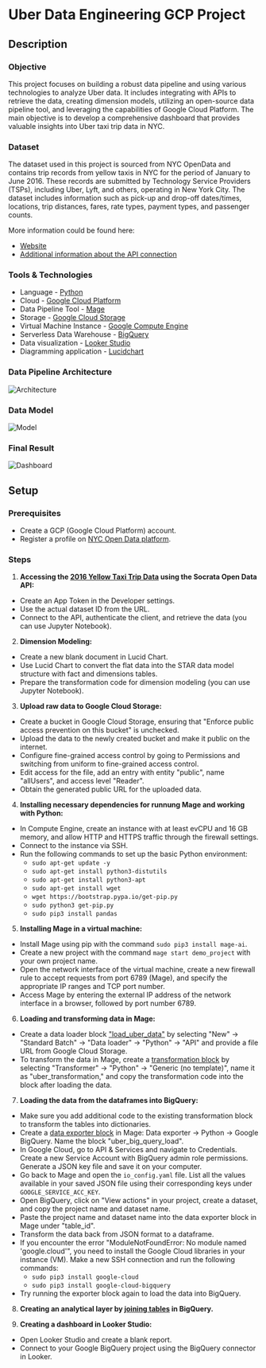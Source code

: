# Uber Data Engineering GCP Project

## Description

### Objective

This project focuses on building a robust data pipeline and using various technologies to analyze Uber data. It includes integrating with APIs to retrieve the data, creating dimension models, utilizing an open-source data pipeline tool, and leveraging the capabilities of Google Cloud Platform. The main objective is to develop a comprehensive dashboard that provides valuable insights into Uber taxi trip data in NYC.

### Dataset

The dataset used in this project is sourced from NYC OpenData and contains trip records from yellow taxis in NYC for the period of January to June 2016. These records are submitted by Technology Service Providers (TSPs), including Uber, Lyft, and others, operating in New York City. The dataset includes information such as pick-up and drop-off dates/times, locations, trip distances, fares, rate types, payment types, and passenger counts. 

More information could be found here: 
- [Website](https://data.cityofnewyork.us/Transportation/2016-Yellow-Taxi-Trip-Data/k67s-dv2t)
- [Additional information about the API connection](https://dev.socrata.com/foundry/data.cityofnewyork.us/uacg-pexx)

### Tools & Technologies

- Language - [Python](https://www.python.org/)
- Cloud - [Google Cloud Platform](https://cloud.google.com/)
- Data Pipeline Tool - [Mage](https://www.mage.ai)
- Storage - [Google Cloud Storage](https://cloud.google.com/storage/)
- Virtual Machine Instance - [Google Compute Engine](https://cloud.google.com/compute)
- Serverless Data Warehouse - [BigQuery](https://cloud.google.com/bigquery/)
- Data visualization - [Looker Studio](https://lookerstudio.google.com/)
- Diagramming application - [Lucidchart](https://lucid.app)

### Data Pipeline Architecture
![Architecture](https://github.com/umidmirzaev/uber/blob/main/images/architecture.jpg)

### Data Model 
![Model](https://github.com/umidmirzaev/uber/blob/main/images/Uber_data_model.jpeg)

### Final Result
![Dashboard](https://github.com/umidmirzaev/uber/blob/main/images/Uber_report_page.jpg)
 
## Setup

### Prerequisites

- Create a GCP (Google Cloud Platform) account.
- Register a profile on [NYC Open Data platform](https://data.cityofnewyork.us).


### Steps

1. **Accessing the [2016 Yellow Taxi Trip Data](https://data.cityofnewyork.us/Transportation/2016-Yellow-Taxi-Trip-Data/k67s-dv2t) using the Socrata Open Data API:**
  - Create an App Token in the Developer settings.
  - Use the actual dataset ID from the URL.
  - Connect to the API, authenticate the client, and retrieve the data (you can use Jupyter Notebook).

2. **Dimension Modeling:**
  - Create a new blank document in Lucid Chart.
  - Use Lucid Chart to convert the flat data into the STAR data model structure with fact and dimensions tables.
  - Prepare the transformation code for dimension modeling (you can use Jupyter Notebook).

3. **Upload raw data to Google Cloud Storage:**
  - Create a bucket in Google Cloud Storage, ensuring that "Enforce public access prevention on this bucket" is unchecked.
  - Upload the data to the newly created bucket and make it public on the internet.
  - Configure fine-grained access control by going to Permissions and switching from uniform to fine-grained access control.
  - Edit access for the file, add an entry with entity "public", name "allUsers", and access level "Reader".
  - Obtain the generated public URL for the uploaded data.

4. **Installing necessary dependencies for runnung Mage and working with Python:**
  - In Compute Engine, create an instance with at least evCPU and 16 GB memory, and allow HTTP and HTTPS traffic through the firewall settings.
  - Connect to the instance via SSH.
  - Run the following commands to set up the basic Python environment:
    - `sudo apt-get update -y`
    - `sudo apt-get install python3-distutils`
    - `sudo apt-get install python3-apt`
    - `sudo apt-get install wget`
    - `wget https://bootstrap.pypa.io/get-pip.py`
    - `sudo python3 get-pip.py`
    - `sudo pip3 install pandas`
  
5. **Installing Mage in a virtual machine:**
  - Install Mage using pip with the command `sudo pip3 install mage-ai`. 
  - Create a new project with the command `mage start demo_project` with your own project name. 
  - Open the network interface of the virtual machine, create a new firewall rule to accept requests from port 6789 (Mage), and specify the appropriate IP ranges and TCP port number. 
  - Access Mage by entering the external IP address of the network interface in a browser, followed by port number 6789. 

6. **Loading and transforming data in Mage:** 
  - Create a data loader block ["load_uber_data"](https://github.com/umidmirzaev/uber/blob/main/mage-files/extract.py) by selecting "New" -> "Standard Batch" -> "Data loader" -> "Python" -> "API" and provide a file URL from Google Cloud Storage. 
  - To transform the data in Mage, create a [transformation block](https://github.com/umidmirzaev/uber/blob/main/mage-files/transform.py) by selecting "Transformer" -> "Python" -> "Generic (no template)", name it as "uber_transformation," and copy the transformation code into the block after loading the data.

7. **Loading the data from the dataframes into BigQuery:**
  - Make sure you add additional code to the existing transformation block to transform the tables into dictionaries.
  - Create a [data exporter block](https://github.com/umidmirzaev/uber/blob/main/mage-files/export.py) in Mage: Data exporter -> Python -> Google BigQuery. Name the block "uber_big_query_load".
  - In Google Cloud, go to API & Services and navigate to Credentials. Create a new Service Account with BigQuery admin role permissions. Generate a JSON key file and save it on your computer.
  - Go back to Mage and open the `io_config.yaml` file. List all the values available in your saved JSON file using their corresponding keys under `GOOGLE_SERVICE_ACC_KEY`.
  - Open BigQuery, click on "View actions" in your project, create a dataset, and copy the project name and dataset name.
  - Paste the project name and dataset name into the data exporter block in Mage under "table_id".
  - Transform the data back from JSON format to a dataframe.
  - If you encounter the error "ModuleNotFoundError: No module named 'google.cloud'", you need to install the Google Cloud libraries in your instance (VM). Make a new SSH connection and run the following commands:
       - `sudo pip3 install google-cloud`
       - `sudo pip3 install google-cloud-bigquery`
  - Try running the exporter block again to load the data into BigQuery.

8. **Creating an analytical layer by [joining tables](https://github.com/umidmirzaev/uber/blob/main/SQL/analytical-layer.sql) in BigQuery.**

9. **Creating a dashboard in Looker Studio:**
  - Open Looker Studio and create a blank report.
  - Connect to your Google BigQuery project using the BigQuery connector in Looker. 